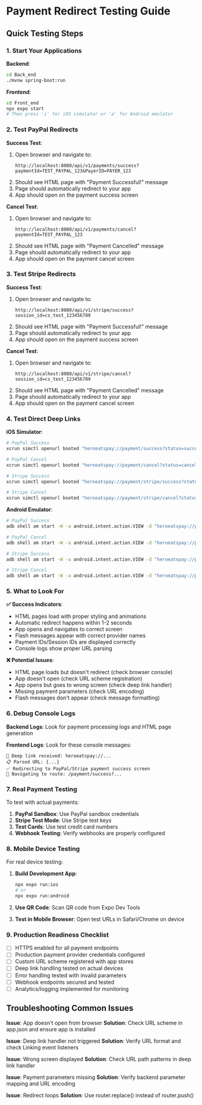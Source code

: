 # Payment Redirect Testing Guide

## Quick Testing Steps

### 1. Start Your Applications

**Backend**:
```bash
cd Back_end
./mvnw spring-boot:run
```

**Frontend**:
```bash
cd Front_end
npx expo start
# Then press 'i' for iOS simulator or 'a' for Android emulator
```

### 2. Test PayPal Redirects

**Success Test**:
1. Open browser and navigate to:
   ```
   http://localhost:8080/api/v1/payments/success?paymentId=TEST_PAYPAL_123&PayerID=PAYER_123
   ```
2. Should see HTML page with "Payment Successful!" message
3. Page should automatically redirect to your app
4. App should open on the payment success screen

**Cancel Test**:
1. Open browser and navigate to:
   ```
   http://localhost:8080/api/v1/payments/cancel?paymentId=TEST_PAYPAL_123
   ```
2. Should see HTML page with "Payment Cancelled" message
3. Page should automatically redirect to your app
4. App should open on the payment cancel screen

### 3. Test Stripe Redirects

**Success Test**:
1. Open browser and navigate to:
   ```
   http://localhost:8080/api/v1/stripe/success?session_id=cs_test_123456789
   ```
2. Should see HTML page with "Payment Successful!" message
3. Page should automatically redirect to your app
4. App should open on the payment success screen

**Cancel Test**:
1. Open browser and navigate to:
   ```
   http://localhost:8080/api/v1/stripe/cancel?session_id=cs_test_123456789
   ```
2. Should see HTML page with "Payment Cancelled" message
3. Page should automatically redirect to your app
4. App should open on the payment cancel screen

### 4. Test Direct Deep Links

**iOS Simulator**:
```bash
# PayPal Success
xcrun simctl openurl booted "heroeatspay://payment/success?status=success&paymentId=TEST_123&message=PayPal%20payment%20successful"

# PayPal Cancel
xcrun simctl openurl booted "heroeatspay://payment/cancel?status=cancelled&paymentId=TEST_123&message=PayPal%20payment%20cancelled"

# Stripe Success
xcrun simctl openurl booted "heroeatspay://payment/stripe/success?status=success&sessionId=cs_test_123&message=Stripe%20payment%20successful"

# Stripe Cancel
xcrun simctl openurl booted "heroeatspay://payment/stripe/cancel?status=cancelled&sessionId=cs_test_123&message=Stripe%20payment%20cancelled"
```

**Android Emulator**:
```bash
# PayPal Success
adb shell am start -W -a android.intent.action.VIEW -d "heroeatspay://payment/success?status=success&paymentId=TEST_123&message=PayPal%20payment%20successful" com.sustainableapp

# PayPal Cancel
adb shell am start -W -a android.intent.action.VIEW -d "heroeatspay://payment/cancel?status=cancelled&paymentId=TEST_123&message=PayPal%20payment%20cancelled" com.sustainableapp

# Stripe Success
adb shell am start -W -a android.intent.action.VIEW -d "heroeatspay://payment/stripe/success?status=success&sessionId=cs_test_123&message=Stripe%20payment%20successful" com.sustainableapp

# Stripe Cancel
adb shell am start -W -a android.intent.action.VIEW -d "heroeatspay://payment/stripe/cancel?status=cancelled&sessionId=cs_test_123&message=Stripe%20payment%20cancelled" com.sustainableapp
```

### 5. What to Look For

**✅ Success Indicators**:
- HTML pages load with proper styling and animations
- Automatic redirect happens within 1-2 seconds
- App opens and navigates to correct screen
- Flash messages appear with correct provider names
- Payment IDs/Session IDs are displayed correctly
- Console logs show proper URL parsing

**❌ Potential Issues**:
- HTML page loads but doesn't redirect (check browser console)
- App doesn't open (check URL scheme registration)
- App opens but goes to wrong screen (check deep link handler)
- Missing payment parameters (check URL encoding)
- Flash messages don't appear (check message formatting)

### 6. Debug Console Logs

**Backend Logs**:
Look for payment processing logs and HTML page generation

**Frontend Logs**:
Look for these console messages:
```
🔗 Deep link received: heroeatspay://...
📋 Parsed URL: {...}
✅ Redirecting to PayPal/Stripe payment success screen
🎯 Navigating to route: /payment/success?...
```

### 7. Real Payment Testing

To test with actual payments:

1. **PayPal Sandbox**: Use PayPal sandbox credentials
2. **Stripe Test Mode**: Use Stripe test keys
3. **Test Cards**: Use test credit card numbers
4. **Webhook Testing**: Verify webhooks are properly configured

### 8. Mobile Device Testing

For real device testing:

1. **Build Development App**:
   ```bash
   npx expo run:ios
   # or
   npx expo run:android
   ```

2. **Use QR Code**: Scan QR code from Expo Dev Tools

3. **Test in Mobile Browser**: Open test URLs in Safari/Chrome on device

### 9. Production Readiness Checklist

- [ ] HTTPS enabled for all payment endpoints
- [ ] Production payment provider credentials configured
- [ ] Custom URL scheme registered with app stores
- [ ] Deep link handling tested on actual devices
- [ ] Error handling tested with invalid parameters
- [ ] Webhook endpoints secured and tested
- [ ] Analytics/logging implemented for monitoring

## Troubleshooting Common Issues

**Issue**: App doesn't open from browser
**Solution**: Check URL scheme in app.json and ensure app is installed

**Issue**: Deep link handler not triggered
**Solution**: Verify URL format and check Linking event listeners

**Issue**: Wrong screen displayed
**Solution**: Check URL path patterns in deep link handler

**Issue**: Payment parameters missing
**Solution**: Verify backend parameter mapping and URL encoding

**Issue**: Redirect loops
**Solution**: Use router.replace() instead of router.push()

